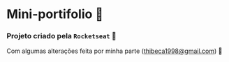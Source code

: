 # Mini-portifolio 🎒

### Projeto criado pela `Rocketseat` 🚀 

Com algumas alterações feita por minha parte (thibeca1998@gmail.com) 📧


